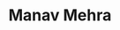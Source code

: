 ---
# Display name
title: Manav Mehra

# Username (this should match the folder name)
authors:
- manavmehra

# Is this the primary user of the site?
superuser: false

# Role/position
role: Graduate Research Assistant

# Organizations/Affiliations
organizations:
- name: University of Illinois at Urbana-Champaign
  url: ""

# Short bio (displayed in user profile at end of posts)
#bio:

interests:

education:
  courses:
  - course: B.S., Computer Science
    institution: University of Illinois at Urbana-Champaign
    year: 2021

# Social/Academic Networking
# For available icons, see: https://sourcethemes.com/academic/docs/page-builder/#icons
#   For an email link, use "fas" icon pack, "envelope" icon, and a link in the
#   form "mailto:your-email@example.com" or "#contact" for contact widget.
social:
- icon: linkedin
  icon_pack: fab
  link: https://www.linkedin.com/in/manavmehrauiuc/
# Link to a PDF of your resume/CV from the About widget.
# To enable, copy your resume/CV to `static/files/cv.pdf` and uncomment the lines below.
#- icon: cv
#  icon_pack: ai
#  link: files/xxx.pdf

# Enter email to display Gravatar (if Gravatar enabled in Config)
email: ""

# Organizational groups that you belong to (for People widget)
#   Set this to `[]` or comment out if you are not using People widget.
user_groups:
- "Alumni"
---